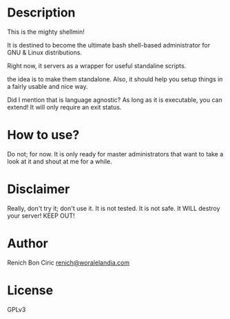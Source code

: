 # Description
This is the mighty shellmin!

It is destined to become the ultimate bash shell-based administrator for GNU & Linux distributions.

Right now, it servers as a wrapper for useful standaline scripts.

the idea is to make them standalone. Also, it should help you setup things in a fairly usable and nice way.

Did I mention that is language agnostic? As long as it is executable, you can extend! It will only require an exit status.

# How to use?
Do not; for now. It is only ready for master administrators that want to take a look at it and shout at me for a while.

# Disclaimer
Really, don't try it; don't use it. It is not tested. It is not safe. It WILL destroy your server! KEEP OUT!

# Author
Renich Bon Ciric <renich@woralelandia.com>

# License
GPLv3
